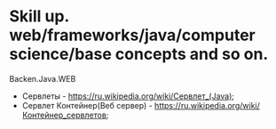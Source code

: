 # Skill up. web/frameworks/java/computer science/base concepts and so on.

 Backen.Java.WEB
      
   - Сервлеты - https://ru.wikipedia.org/wiki/Сервлет_(Java); 
   - Сервлет Контейнер(Веб сервер) - https://ru.wikipedia.org/wiki/Контейнер_сервлетов;
